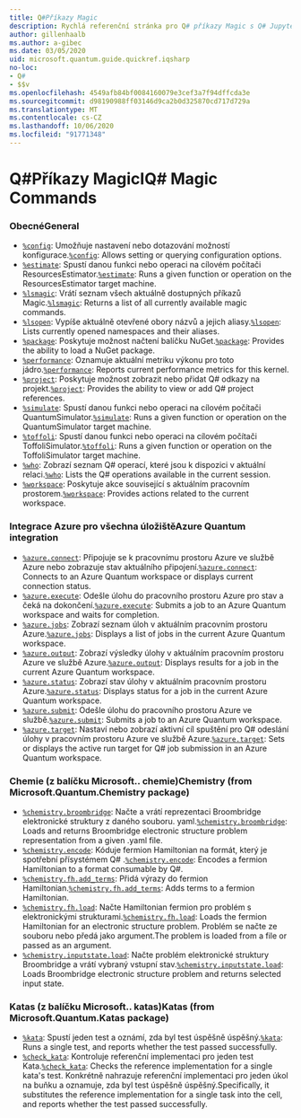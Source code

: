 ```yaml
---
title: Q#Příkazy Magic
description: Rychlá referenční stránka pro Q# příkazy Magic s Q# Jupyter poznámkovým blokem
author: gillenhaalb
ms.author: a-gibec
ms.date: 03/05/2020
uid: microsoft.quantum.guide.quickref.iqsharp
no-loc:
- Q#
- $$v
ms.openlocfilehash: 4549afb84bf0084160079e3cef3a7f94dffcda3e
ms.sourcegitcommit: d98190988ff03146d9ca2b0d325870cd717d729a
ms.translationtype: MT
ms.contentlocale: cs-CZ
ms.lasthandoff: 10/06/2020
ms.locfileid: "91771348"
---
```

# <a name="ino-locq-magic-commands"></a><span data-ttu-id="40b4d-103">Q#Příkazy Magic</span><span class="sxs-lookup"><span data-stu-id="40b4d-103">IQ# Magic Commands</span></span>

### <a name="general"></a><span data-ttu-id="40b4d-104">Obecné</span><span class="sxs-lookup"><span data-stu-id="40b4d-104">General</span></span>

- <span data-ttu-id="40b4d-105">[`%config`](xref:microsoft.quantum.iqsharp.magic-ref.config): Umožňuje nastavení nebo dotazování možností konfigurace.</span><span class="sxs-lookup"><span data-stu-id="40b4d-105">[`%config`](xref:microsoft.quantum.iqsharp.magic-ref.config): Allows setting or querying configuration options.</span></span>
- <span data-ttu-id="40b4d-106">[`%estimate`](xref:microsoft.quantum.iqsharp.magic-ref.estimate): Spustí danou funkci nebo operaci na cílovém počítači ResourcesEstimator.</span><span class="sxs-lookup"><span data-stu-id="40b4d-106">[`%estimate`](xref:microsoft.quantum.iqsharp.magic-ref.estimate): Runs a given function or operation on the ResourcesEstimator target machine.</span></span>
- <span data-ttu-id="40b4d-107">[`%lsmagic`](xref:microsoft.quantum.iqsharp.magic-ref.lsmagic): Vrátí seznam všech aktuálně dostupných příkazů Magic.</span><span class="sxs-lookup"><span data-stu-id="40b4d-107">[`%lsmagic`](xref:microsoft.quantum.iqsharp.magic-ref.lsmagic): Returns a list of all currently available magic commands.</span></span>
- <span data-ttu-id="40b4d-108">[`%lsopen`](xref:microsoft.quantum.iqsharp.magic-ref.lsopen): Vypíše aktuálně otevřené obory názvů a jejich aliasy.</span><span class="sxs-lookup"><span data-stu-id="40b4d-108">[`%lsopen`](xref:microsoft.quantum.iqsharp.magic-ref.lsopen): Lists currently opened namespaces and their aliases.</span></span>
- <span data-ttu-id="40b4d-109">[`%package`](xref:microsoft.quantum.iqsharp.magic-ref.package): Poskytuje možnost načtení balíčku NuGet.</span><span class="sxs-lookup"><span data-stu-id="40b4d-109">[`%package`](xref:microsoft.quantum.iqsharp.magic-ref.package): Provides the ability to load a NuGet package.</span></span>
- <span data-ttu-id="40b4d-110">[`%performance`](xref:microsoft.quantum.iqsharp.magic-ref.performance): Oznamuje aktuální metriku výkonu pro toto jádro.</span><span class="sxs-lookup"><span data-stu-id="40b4d-110">[`%performance`](xref:microsoft.quantum.iqsharp.magic-ref.performance): Reports current performance metrics for this kernel.</span></span>
- <span data-ttu-id="40b4d-111">[`%project`](xref:microsoft.quantum.iqsharp.magic-ref.project): Poskytuje možnost zobrazit nebo přidat Q# odkazy na projekt.</span><span class="sxs-lookup"><span data-stu-id="40b4d-111">[`%project`](xref:microsoft.quantum.iqsharp.magic-ref.project): Provides the ability to view or add Q# project references.</span></span> 
- <span data-ttu-id="40b4d-112">[`%simulate`](xref:microsoft.quantum.iqsharp.magic-ref.simulate): Spustí danou funkci nebo operaci na cílovém počítači QuantumSimulator.</span><span class="sxs-lookup"><span data-stu-id="40b4d-112">[`%simulate`](xref:microsoft.quantum.iqsharp.magic-ref.simulate): Runs a given function or operation on the QuantumSimulator target machine.</span></span>
- <span data-ttu-id="40b4d-113">[`%toffoli`](xref:microsoft.quantum.iqsharp.magic-ref.toffoli): Spustí danou funkci nebo operaci na cílovém počítači ToffoliSimulator.</span><span class="sxs-lookup"><span data-stu-id="40b4d-113">[`%toffoli`](xref:microsoft.quantum.iqsharp.magic-ref.toffoli): Runs a given function or operation on the ToffoliSimulator target machine.</span></span>
- <span data-ttu-id="40b4d-114">[`%who`](xref:microsoft.quantum.iqsharp.magic-ref.who): Zobrazí seznam Q# operací, které jsou k dispozici v aktuální relaci.</span><span class="sxs-lookup"><span data-stu-id="40b4d-114">[`%who`](xref:microsoft.quantum.iqsharp.magic-ref.who): Lists the Q# operations available in the current session.</span></span>
- <span data-ttu-id="40b4d-115">[`%workspace`](xref:microsoft.quantum.iqsharp.magic-ref.workspace): Poskytuje akce související s aktuálním pracovním prostorem.</span><span class="sxs-lookup"><span data-stu-id="40b4d-115">[`%workspace`](xref:microsoft.quantum.iqsharp.magic-ref.workspace): Provides actions related to the current workspace.</span></span>

### <a name="azure-quantum-integration"></a><span data-ttu-id="40b4d-116">Integrace Azure pro všechna úložiště</span><span class="sxs-lookup"><span data-stu-id="40b4d-116">Azure Quantum integration</span></span>

- <span data-ttu-id="40b4d-117">[`%azure.connect`](xref:microsoft.quantum.iqsharp.magic-ref.azure.connect): Připojuje se k pracovnímu prostoru Azure ve službě Azure nebo zobrazuje stav aktuálního připojení.</span><span class="sxs-lookup"><span data-stu-id="40b4d-117">[`%azure.connect`](xref:microsoft.quantum.iqsharp.magic-ref.azure.connect): Connects to an Azure Quantum workspace or displays current connection status.</span></span>
- <span data-ttu-id="40b4d-118">[`%azure.execute`](xref:microsoft.quantum.iqsharp.magic-ref.azure.execute): Odešle úlohu do pracovního prostoru Azure pro stav a čeká na dokončení.</span><span class="sxs-lookup"><span data-stu-id="40b4d-118">[`%azure.execute`](xref:microsoft.quantum.iqsharp.magic-ref.azure.execute): Submits a job to an Azure Quantum workspace and waits for completion.</span></span>
- <span data-ttu-id="40b4d-119">[`%azure.jobs`](xref:microsoft.quantum.iqsharp.magic-ref.azure.jobs): Zobrazí seznam úloh v aktuálním pracovním prostoru Azure.</span><span class="sxs-lookup"><span data-stu-id="40b4d-119">[`%azure.jobs`](xref:microsoft.quantum.iqsharp.magic-ref.azure.jobs): Displays a list of jobs in the current Azure Quantum workspace.</span></span>
- <span data-ttu-id="40b4d-120">[`%azure.output`](xref:microsoft.quantum.iqsharp.magic-ref.azure.output): Zobrazí výsledky úlohy v aktuálním pracovním prostoru Azure ve službě Azure.</span><span class="sxs-lookup"><span data-stu-id="40b4d-120">[`%azure.output`](xref:microsoft.quantum.iqsharp.magic-ref.azure.output): Displays results for a job in the current Azure Quantum workspace.</span></span>
- <span data-ttu-id="40b4d-121">[`%azure.status`](xref:microsoft.quantum.iqsharp.magic-ref.azure.status): Zobrazí stav úlohy v aktuálním pracovním prostoru Azure.</span><span class="sxs-lookup"><span data-stu-id="40b4d-121">[`%azure.status`](xref:microsoft.quantum.iqsharp.magic-ref.azure.status): Displays status for a job in the current Azure Quantum workspace.</span></span>
- <span data-ttu-id="40b4d-122">[`%azure.submit`](xref:microsoft.quantum.iqsharp.magic-ref.azure.submit): Odešle úlohu do pracovního prostoru Azure ve službě.</span><span class="sxs-lookup"><span data-stu-id="40b4d-122">[`%azure.submit`](xref:microsoft.quantum.iqsharp.magic-ref.azure.submit): Submits a job to an Azure Quantum workspace.</span></span>
- <span data-ttu-id="40b4d-123">[`%azure.target`](xref:microsoft.quantum.iqsharp.magic-ref.azure.target): Nastaví nebo zobrazí aktivní cíl spuštění pro Q# odeslání úlohy v pracovním prostoru Azure ve službě Azure.</span><span class="sxs-lookup"><span data-stu-id="40b4d-123">[`%azure.target`](xref:microsoft.quantum.iqsharp.magic-ref.azure.target): Sets or displays the active run target for Q# job submission in an Azure Quantum workspace.</span></span>

### <a name="chemistry-from-microsoftquantumchemistry-package"></a><span data-ttu-id="40b4d-124">Chemie (z balíčku Microsoft.. chemie)</span><span class="sxs-lookup"><span data-stu-id="40b4d-124">Chemistry (from Microsoft.Quantum.Chemistry package)</span></span>

- <span data-ttu-id="40b4d-125">[`%chemistry.broombridge`](xref:microsoft.quantum.iqsharp.magic-ref.chemistry.broombridge): Načte a vrátí reprezentaci Broombridge elektronické struktury z daného souboru. yaml.</span><span class="sxs-lookup"><span data-stu-id="40b4d-125">[`%chemistry.broombridge`](xref:microsoft.quantum.iqsharp.magic-ref.chemistry.broombridge): Loads and returns Broombridge electronic structure problem representation from a given .yaml file.</span></span>
- <span data-ttu-id="40b4d-126">[`%chemistry.encode`](xref:microsoft.quantum.iqsharp.magic-ref.chemistry.encode): Kóduje fermion Hamiltonian na formát, který je spotřební přísystémem Q# .</span><span class="sxs-lookup"><span data-stu-id="40b4d-126">[`%chemistry.encode`](xref:microsoft.quantum.iqsharp.magic-ref.chemistry.encode): Encodes a fermion Hamiltonian to a format consumable by Q#.</span></span>
- <span data-ttu-id="40b4d-127">[`%chemistry.fh.add_terms`](xref:microsoft.quantum.iqsharp.magic-ref.chemistry.fh.add_terms): Přidá výrazy do fermion Hamiltonian.</span><span class="sxs-lookup"><span data-stu-id="40b4d-127">[`%chemistry.fh.add_terms`](xref:microsoft.quantum.iqsharp.magic-ref.chemistry.fh.add_terms): Adds terms to a fermion Hamiltonian.</span></span>
- <span data-ttu-id="40b4d-128">[`%chemistry.fh.load`](xref:microsoft.quantum.iqsharp.magic-ref.chemistry.fh.load): Načte Hamiltonian fermion pro problém s elektronickými strukturami.</span><span class="sxs-lookup"><span data-stu-id="40b4d-128">[`%chemistry.fh.load`](xref:microsoft.quantum.iqsharp.magic-ref.chemistry.fh.load): Loads the fermion Hamiltonian for an electronic structure problem.</span></span> <span data-ttu-id="40b4d-129">Problém se načte ze souboru nebo předá jako argument.</span><span class="sxs-lookup"><span data-stu-id="40b4d-129">The problem is loaded from a file or passed as an argument.</span></span>
- <span data-ttu-id="40b4d-130">[`%chemistry.inputstate.load`](xref:microsoft.quantum.iqsharp.magic-ref.chemistry.inputstate.load): Načte problém elektronické struktury Broombridge a vrátí vybraný vstupní stav.</span><span class="sxs-lookup"><span data-stu-id="40b4d-130">[`%chemistry.inputstate.load`](xref:microsoft.quantum.iqsharp.magic-ref.chemistry.inputstate.load): Loads Broombridge electronic structure problem and returns selected input state.</span></span>

### <a name="katas-from-microsoftquantumkatas-package"></a><span data-ttu-id="40b4d-131">Katas (z balíčku Microsoft.. katas)</span><span class="sxs-lookup"><span data-stu-id="40b4d-131">Katas (from Microsoft.Quantum.Katas package)</span></span>

- <span data-ttu-id="40b4d-132">[`%kata`](xref:microsoft.quantum.iqsharp.magic-ref.kata): Spustí jeden test a oznámí, zda byl test úspěšně úspěšný.</span><span class="sxs-lookup"><span data-stu-id="40b4d-132">[`%kata`](xref:microsoft.quantum.iqsharp.magic-ref.kata): Runs a single test, and reports whether the test passed successfully.</span></span>
- <span data-ttu-id="40b4d-133">[`%check_kata`](xref:microsoft.quantum.iqsharp.magic-ref.check_kata): Kontroluje referenční implementaci pro jeden test Kata.</span><span class="sxs-lookup"><span data-stu-id="40b4d-133">[`%check_kata`](xref:microsoft.quantum.iqsharp.magic-ref.check_kata): Checks the reference implementation for a single kata's test.</span></span>
    <span data-ttu-id="40b4d-134">Konkrétně nahrazuje referenční implementaci pro jeden úkol na buňku a oznamuje, zda byl test úspěšně úspěšný.</span><span class="sxs-lookup"><span data-stu-id="40b4d-134">Specifically, it substitutes the reference implementation for a single task into the cell, and reports whether the test passed successfully.</span></span>
